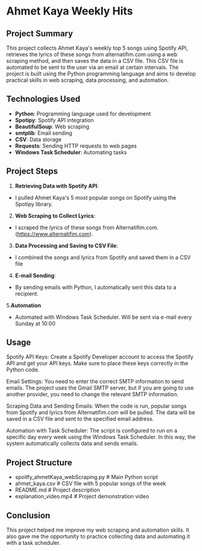 # Ahmet Kaya Weekly Hits


## Project Summary
This project collects Ahmet Kaya's weekly top 5 songs using Spotify API, retrieves the lyrics of these songs from alternatifim.com using a web scraping method, and then saves the data in a CSV file. 
This CSV file is automated to be sent to the user via an email at certain intervals.
The project is built using the Python programming language and aims to develop practical skills in web scraping, data processing, and automation.


## Technologies Used

- **Python**: Programming language used for development
- **Spotipy**: Spotify API integration
- **BeautifulSoup**: Web scraping
- **smtplib**: Email sending
- **CSV**: Data storage
- **Requests**: Sending HTTP requests to web pages
- **Windows Task Scheduler**: Automating tasks


## Project Steps

1. **Retrieving Data with Spotify API**:

- I pulled Ahmet Kaya's 5 most popular songs on Spotify using the Spotipy library.

2. **Web Scraping to Collect Lyrics**:

- I scraped the lyrics of these songs from Alternatifim.com.(https://www.alternatifim.com).

3. **Data Processing and Saving to CSV File**:

- I combined the songs and lyrics from Spotify and saved them in a CSV file

4. **E-mail Sending**:

- By sending emails with Python, I automatically sent this data to a recipient.

5.**Automation**

- Automated with Windows Task Scheduler. Will be sent via e-mail every Sunday at 10:00


## Usage

Spotify API Keys: Create a Spotify Developer account to access the Spotify API and get your API keys. Make sure to place these keys correctly in the Python code.

Email Settings: You need to enter the correct SMTP information to send emails. The project uses the Gmail SMTP server, but if you are going to use another provider, you need to change the relevant SMTP information.

Scraping Data and Sending Emails: When the code is run, popular songs from Spotify and lyrics from Alternatifim.com will be pulled. The data will be saved in a CSV file and sent to the specified email address.

Automation with Task Scheduler: The script is configured to run on a specific day every week using the Windows Task Scheduler. In this way, the system automatically collects data and sends emails.


## Project Structure

- spoitfy_ahmetKaya_webScraping.py    # Main Python script
- ahmet_kaya.csv                      # CSV file with 5 popular songs of the week
- README.md                           # Project description
- explanation_video.mp4               # Project demonstration video


## Conclusion

This project helped me improve my web scraping and automation skills. It also gave me the opportunity to practice collecting data and automating it with a task scheduler.
